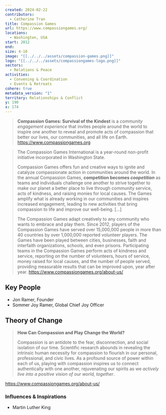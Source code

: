 ```yaml
---
created: 2024-02-22
contributors:
  - Catherine Tran
title: Compassion Games
url: https://www.compassiongames.org/
locations:
  - Washington, USA
start: 2012
end: 
size: 4-10
image: "[[../../../assets/compassion-games.png]]"
logo: "[[../../../assets/compassiongames-logo.png]]"
sectors:
  - Relations & Peace
activities:
  - Convening & Coordination
  - Events & Retreats
cohere: true
metadata_version: "1"
territory: Relationships & Conflict
y: 190
x: 174
---
```

>**Compassion Games: Survival of the Kindest** is a _community engagement experience_ that invites people around the world to inspire one another to reveal and promote acts of compassion that better our lives, our communities, and all life on Earth.
https://www.compassiongames.org

>The Compassion Games International is a year-round non-profit initiative incorporated in Washington State.
>
>Compassion Games offers fun and creative ways to ignite and catalyze compassionate action in communities around the world. In the annual Compassion Games, **competition becomes _coopetition_** as teams and individuals challenge one another to strive together to make our planet a better place to live through community service, acts of kindness, and raising monies for local causes. The Games amplify what is already working in our communities and inspires increased engagement, leading to new activities that bring compassion to life and improve our well-being. [...]
>
>The Compassion Games adapt creatively to any community who wants to embrace and play them. Since 2012, players of the Compassion Games have served over 15,000,000 people in more than 40 countries by over 1,000,000 reported volunteer players. The Games have been played between cities, businesses, faith and interfaith organizations, schools, and even prisons. Participating teams in the Compassion Games perform acts of kindness and service, reporting on the number of volunteers, hours of service, money raised for local causes, and the number of people served, providing measurable results that can be improved upon, year after year.
https://www.compassiongames.org/about-us/

## Key People

- Jon Ramer, Founder
- Sommer Joy Ramer, Global Chief Joy Officer

## Theory of Change

>**How Can Compassion and Play Change the World?**
>
>Compassion is an antidote to the fear, disconnection, and social isolation of our time. Scientific research abounds in revealing the intrinsic human necessity for compassion to flourish in our personal, professional, and civic lives. As a profound source of power within each of us, playing with compassion inspires us to connect authentically with one another, rejuvenating our spirits as we _actively live into a positive vision of our world, together_.

https://www.compassiongames.org/about-us/

### Influences & Inspirations

- Martin Luther King








